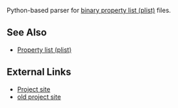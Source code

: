 Python-based parser for [binary property list
(plist)](Property_list_(plist) "wikilink") files.

## See Also

- [Property list (plist)](Property_list_(plist) "wikilink")

## External Links

- [Project site](https://github.com/google/binplist)
- [old project site](https://code.google.com/p/binplist)